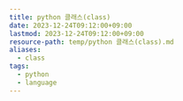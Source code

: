```yaml
---
title: python 클래스(class)
date: 2023-12-24T09:12:00+09:00
lastmod: 2023-12-24T09:12:00+09:00
resource-path: temp/python 클래스(class).md
aliases:
  - class
tags:
  - python
  - language
---
```


